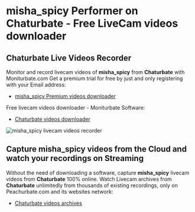 # misha_spicy Performer on Chaturbate - Free LiveCam videos downloader

## Chaturbate Live Videos Recorder

Monitor and record livecam videos of **misha_spicy** from **Chaturbate** with Moniturbate.com
Get a premium trial for free by just and only registering with your Email address:
* [misha_spicy Premium videos downloader](https://moniturbate.com/request-demo-licence-key.html)

Free livecam videos downloader - Moniturbate Software:
* [Chaturbate videos downloader](https://moniturbate.com/moniturbate-download-software.html)

![misha_spicy livecam videos recorder](https://peachurnet.com/templates/moniturbate-software.png)


## Capture misha_spicy videos from the Cloud and watch your recordings on Streaming

Without the need of downloading a software, capture **misha_spicy** livecam videos from **Chaturbate** 100% online.
Watch Livecam archives from **Chaturbate** unlimitedly from thousands of existing recordings, only on Peachurbate.com and its websites network:
* [Chaturbate videos archives](https://peachurnet.com/)